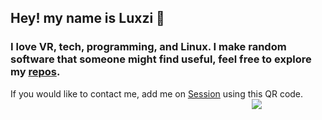 ## Hey! my name is Luxzi 👋
### I love VR, tech, programming, and Linux. I make random software that someone might find useful, feel free to explore my [repos](https://github.com/Luxzi?tab=repositories).

If you would like to contact me, add me on [Session](https://getsession.org/) using this QR code. &nbsp;&nbsp;&nbsp;&nbsp;&nbsp;&nbsp;&nbsp;&nbsp;&nbsp;&nbsp;&nbsp;&nbsp;&nbsp;&nbsp;&nbsp;&nbsp;&nbsp;&nbsp;&nbsp;&nbsp;&nbsp;&nbsp;&nbsp;&nbsp;&nbsp;&nbsp;&nbsp;&nbsp;&nbsp;&nbsp;&nbsp;&nbsp;&nbsp;&nbsp;&nbsp;&nbsp;&nbsp;&nbsp;&nbsp;&nbsp;&nbsp;&nbsp;&nbsp;&nbsp;&nbsp;&nbsp;&nbsp;&nbsp;&nbsp;&nbsp;&nbsp;&nbsp;&nbsp;&nbsp;&nbsp;&nbsp;&nbsp;&nbsp;&nbsp;&nbsp;&nbsp;&nbsp;&nbsp;&nbsp;&nbsp;&nbsp;&nbsp;&nbsp;&nbsp;&nbsp;&nbsp;&nbsp;&nbsp;&nbsp;&nbsp;&nbsp;&nbsp;&nbsp;&nbsp;&nbsp;&nbsp;&nbsp;&nbsp;&nbsp;&nbsp;&nbsp;&nbsp;&nbsp;&nbsp;&nbsp;&nbsp;&nbsp;&nbsp;&nbsp;&nbsp;&nbsp;&nbsp;&nbsp;![](https://i.imgur.com/hsQvNkT.png)
